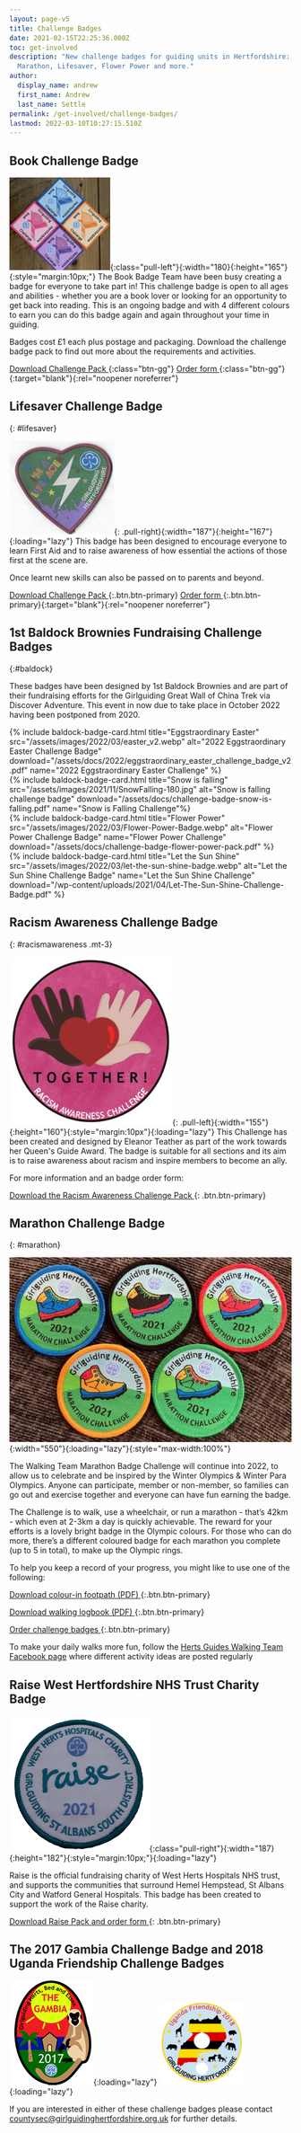 ```yaml
---
layout: page-v5
title: Challenge Badges
date: 2021-02-15T22:25:36.000Z
toc: get-involved
description: "New challenge badges for guiding units in Hertfordshire: Let the Sun Shine,
  Marathon, Lifesaver, Flower Power and more."
author:
  display_name: andrew
  first_name: Andrew
  last_name: Settle
permalink: /get-involved/challenge-badges/
lastmod: 2022-03-10T10:27:15.510Z
---
```

## Book Challenge Badge

![](/assets/images/2021/12/challenge_badges_book.jpg){:class="pull-left"}{:width="180}{:height="165"}{:style="margin:10px;"}
The Book Badge Team have been busy creating a badge for everyone to take part in! This challenge badge is open to all ages and abilities - whether you are a book lover or looking for an opportunity to get back into reading. This is an ongoing badge and with 4 different colours to earn you can do this badge again and again throughout your time in guiding.

Badges cost £1 each plus postage and packaging. Download the challenge badge pack to find out more about the requirements and activities.

[Download Challenge Pack <i class="fa fa-download"></i>](/assets/docs/challenge-badge-book-pack.pdf){:class="btn-gg"} [Order form <i class="fa fa-external-link"></i>](https://forms.office.com/Pages/ResponsePage.aspx?id=3yob_CzTykeMNWNnWM6OwRrqs7bdo19CnIwI_9Lov51URUpKNTNISEZFWVpCVVlXRUo5NEg0MlFQRC4u){:class="btn-gg"}{:target="blank"}{:rel="noopener noreferrer"}

<div class="clearfix"></div>

## Lifesaver Challenge Badge
{: #lifesaver}

![](/wp-content/uploads/2021/01/Lifesaver-badge.png){: .pull-right}{:width="187"}{:height="167"}{:loading="lazy"}
This badge has been designed to encourage everyone to learn First Aid and to raise awareness of how essential the actions of those first at the scene are. 

Once learnt new skills can also be passed on to parents and beyond.

[Download Challenge Pack <i class="fa fa-download"></i>](/assets/docs/2022/challenge-badge-lifesaver-clauses.docx){:.btn.btn-primary} [Order form <i class="fa fa-download"></i>](/assets/docs/2022/challenge-badge-lifesaver-order-form.docx){:.btn.btn-primary}{:target="blank"}{:rel="noopener noreferrer"}

<div class="clearfix"></div>

## 1st Baldock Brownies Fundraising Challenge Badges
{:#baldock}

These badges have been designed by 1st Baldock Brownies and are part of their fundraising efforts for the Girlguiding Great Wall of China Trek via Discover Adventure. This event in now due to take place in October 2022 having been postponed from 2020.

<div class="row  g-0 row-cols-md-2 row-cols-lg-4">
  <div class="col">
  {% include baldock-badge-card.html title="Eggstraordinary Easter" src="/assets/images/2022/03/easter_v2.webp" alt="2022 Eggstraordinary Easter Challenge Badge" download="/assets/docs/2022/eggstraordinary_easter_challenge_badge_v2.pdf" name="2022 Eggstraordinary Easter Challenge" %}
  </div>
  <div class="col">
  {% include baldock-badge-card.html title="Snow is falling" src="/assets/images/2021/11/SnowFalling-180.jpg" alt="Snow is falling challenge badge" download="/assets/docs/challenge-badge-snow-is-falling.pdf" name="Snow is Falling Challenge"%}  
  </div>
   <div class="col">
   {% include baldock-badge-card.html title="Flower Power" src="/assets/images/2022/03/Flower-Power-Badge.webp" alt="Flower Power Challenge Badge" name="Flower Power Challenge" download="/assets/docs/challenge-badge-flower-power-pack.pdf" %}
  </div>
  <div class="col-lg-3">
  {% include baldock-badge-card.html title="Let the Sun Shine" src="/assets/images/2022/03/let-the-sun-shine-badge.webp" alt="Let the Sun Shine Challenge Badge" name="Let the Sun Shine Challenge" download="/wp-content/uploads/2021/04/Let-The-Sun-Shine-Challenge-Badge.pdf" %}
  </div>
</div>

## Racism Awareness Challenge Badge
{: #racismawareness .mt-3}

![Racism Awareness Challenge Badge](/wp-content/uploads/2020/08/Racism_Awareness_Challenge-291x300.jpg){: .pull-left}{:width="155"}{:height="160"}{:style="margin:10px"}{:loading="lazy"}
This Challenge has been created and designed by Eleanor Teather as part of the work towards her Queen's Guide Award. The badge is suitable for all sections and its aim is to raise awareness about racism and inspire members to become an ally.

For more information and an badge order form:

[Download the Racism Awareness Challenge Pack <i class="fa fa-download"></i>](/wp-content/uploads/2021/05/Racism-Awareness-Challenge-pack.pdf){: .btn.btn-primary}

<div class="clearfix"></div>

## Marathon Challenge Badge
{: #marathon}

![](/assets/images/2022/03/marathon-challenge-badges.webp){:width="550"}{:loading="lazy"}{:style="max-width:100%"}

The Walking Team Marathon Badge Challenge will continue into 2022, to allow us to celebrate and be inspired by the Winter Olympics & Winter Para Olympics.  Anyone can participate, member or non-member, so families can go out and exercise together and everyone can have fun earning the badge.

The Challenge is to walk, use a wheelchair, or run a marathon - that’s 42km - which even at 2-3km a day is quickly achievable. The reward for your efforts is a lovely bright badge in the Olympic colours. For those who can do more, there’s a different coloured badge for each marathon you complete  (up to 5 in total), to make up the Olympic rings.

To help you keep a record of your progress, you might like to use one of the following:

[Download colour-in footpath (PDF) <i class="fa fa-download"></i>](/wp-content/uploads/2021/03/Marathon-Challenge-Colour-in-Footpath-v2.pdf){:.btn.btn-primary}

[Download walking logbook (PDF) <i class="fa fa-download"></i>](/wp-content/uploads/2021/03/Marathon-Challenge-Log-Book-v2.pdf){:.btn.btn-primary}

[Order challenge badges <i class="fa fa-external-link"></i>](http://bit.ly/hertswalkingchallenge){:.btn.btn-primary}

To make your daily walks more fun, follow the <a href="https://www.facebook.com/hertsguideswalkingteam" target="_blank" rel="noopener">Herts Guides Walking Team Facebook page</a> where different activity ideas are posted regularly

## Raise West Hertfordshire NHS Trust Charity Badge

![](/wp-content/uploads/2021/04/Raise-Challenge-Badge.png){:class="pull-right"}{:width="187}{:height="182"}{:style="margin:10px;"}{:loading="lazy"}

Raise is the official fundraising charity of West Herts Hospitals NHS trust, and supports the communities that surround Hemel Hempstead, St Albans City and Watford General Hospitals. This badge has been created to support the work of the Raise charity.

[Download <span class="visually-hidden">Raise</span> Pack and order form <i class="fa fa-download"></i>](/wp-content/uploads/2021/06/Raise-Challenge-badge.pdf){: .btn.btn-primary}

## The 2017 Gambia Challenge Badge and 2018 Uganda Friendship Challenge Badges

![Gambia Challenge Badge](/wp-content/uploads/2017/02/Gambia-Badge-small.png){:loading="lazy"} ![Uganda Friendship Challenge Badge](/wp-content/uploads/2017/11/Uganda-Friendship-2018-CP-150x150.png){:loading="lazy"}

If you are interested in either of these challenge badges please contact <countysec@girlguidinghertfordshire.org.uk> for further details.
